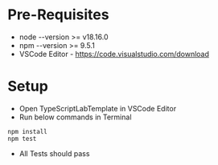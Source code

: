 # Pre-Requisites
* node --version >= v18.16.0
* npm --version >= 9.5.1
* VSCode Editor - https://code.visualstudio.com/download

# Setup
* Open TypeScriptLabTemplate in VSCode Editor
* Run below commands in Terminal
```
npm install
npm test
```
* All Tests should pass
